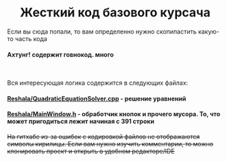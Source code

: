 <h1 align = "center">Жесткий код базового курсача</h1>
<p align = "left">Если вы сюда попали, то вам определенно нужно скопипастить какую-то часть кода</p>
<h4>Ахтунг! содержит говнокод. много</h4>
<br>
<p>Вся интересующая логика содержится в следующих файлах:</p>
<h4><a href = "https://github.com/SpiritFoxo/coursework/blob/main/Reshala/QuadraticEquationSolver.cpp">Reshala/QuadraticEquationSolver.cpp</a> - решение уравнений</h4>
<h4><a href = "https://github.com/SpiritFoxo/coursework/blob/main/Reshala/MainWindow.h">Reshala/MainWindow.h</a> - обработчик кнопок и прочего мусора. То, что может пригодиться лежит начиная с 391 строки</h4>
<s>На гитхабе из-за ошибок с кодировкой файлов не отображаются символы кирилицы. Если вам нужно изучить комментарии, то можно клонировать проект и открыть в удобном редакторе/IDE</s>


